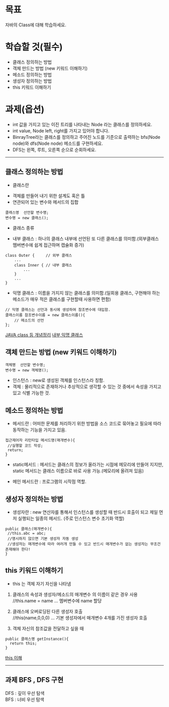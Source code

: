 # 목표
자바의 Class에 대해 학습하세요.

# 학습할 것(필수)
- 클래스 정의하는 방법  
- 객체 만드는 방법 (new 키워드 이해하기)  
- 메소드 정의하는 방법  
- 생성자 정의하는 방법  
- this 키워드 이해하기  

# 과제(옵션)  
- int 값을 가지고 있는 이진 트리를 나타내는 Node 라는 클래스를 정의하세요.  
- int value, Node left, right를 가지고 있어야 합니다.  
- BinrayTree라는 클래스를 정의하고 주어진 노드를 기준으로 출력하는 bfs(Node node)와 dfs(Node node) 메소드를 구현하세요.  
- DFS는 왼쪽, 루트, 오른쪽 순으로 순회하세요.  


- - -


## 클래스 정의하는 방법

* 클래스란  
- 객체를 만들어 내기 위한 설계도 혹은 틀  
- 연관되어 있는 변수와 메서드의 집합  
```
클래스명  선언할 변수명;
변수명 = new 클래스();
```

* 클래스 종류
- 내부 클래스 : 하나의 클래스 내부에 선언된 또 다른 클래스를 의미함.(외부클래스 멤버변수에 쉽게 접근하며 캡슐화 증가)
```
class Outer {     // 외부 클래스
    ...
    class Inner { // 내부 클래스
        ...
    }
    ...
}
```

- 익명 클래스 : 이름을 가지지 않는 클래스를 의미함.(일회용 클래스, 구현해야 하는 메소드가 매우 적은 클래스를 구현할때 사용하면 편함)  
```
// 익명 클래스는 선언과 동시에 생성하여 참조변수에 대입함.
클래스이름 참조변수이름 = new 클래스이름(){
    // 메소드의 선언
};
```

[JAVA class 등 개념정리](https://gmlwjd9405.github.io/2017/10/01/basic-concepts-of-development-java.html)
[내부,익명 클래스](http://www.tcpschool.com/java/java_usingClass_innerClass)

## 객체 만드는 방법 (new 키워드 이해하기)
```
객체명  선언할 변수명;
변수명 = new 객체명();
```
- 인스턴스 : new로 생성된 객체를 인스턴스라 칭함.  
- 객체 : 물리적으로 존재하거나 추상적으로 생각할 수 있는 것 중에서 속성을 가지고 있고 식별 가능한 것.  


## 메소드 정의하는 방법  
- 메서드란 : 어떠한 문제를 처리하기 위한 방법을 소스 코드로 묶어놓고 필요에 따라 동작하는 기능을 가지고 있음.
```
접근제어자 리턴타입 메서드명(매개변수){
 //실행할 코드 작성;
 return;
}
```

- static메서드 : 메서드는 클래스의 정보가 올라가는 시점에 메모리에 만들어 지지만, static 메서드는 클래스 이름으로 바로 사용 가능.(메모리에 올려져 있음)

- 메인 메서드란 : 프로그램의 시작점 역할.


## 생성자 정의하는 방법  

- 생성자란 : new 연산자를 통해서 인스턴스를 생성할 때 반드시 호출이 되고 제일 먼저 실행되는 일종의 메서드. (주로 인스턴스 변수 초기화 역할)
```
public 클래스(매개변수){
 //this.abc = abc;
 //명시하지 않으면 기본 생성자 자동 생성
 //생성자는 매개변수에 따라 여러개 만들 수 있고 반드시 매개변수가 없는 생성자는 무조건 존재해야 한다!
}

```


## this 키워드 이해하기  

- this 는 객체 자기 자신을 나타냄  
1) 클래스의 속성과 생성자/메소드의 매개변수 의 이름이 같은 경우 사용  
//this.name = name ...  멤버변수에 name 할당  

2) 클래스에 오버로딩된 다른 생성자 호출  
//this(name,0,0,0) ... 기본 생성자에서 매개변수 4개를 가진 생성자 호출  

3) 객체 자신의 참조값을 전달하고 싶을 때  
```
public 클래스명 getInstance(){
  return this;
}
```


[this 이해](https://library1008.tistory.com/4)
- - -


## 과제 BFS , DFS 구현
DFS : 깊이 우선 탐색  
BFS : 너비 우선 탐색


